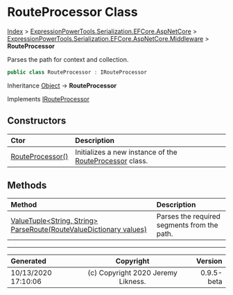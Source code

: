 ﻿# RouteProcessor Class

[Index](../index.md) > [ExpressionPowerTools.Serialization.EFCore.AspNetCore](ExpressionPowerTools.Serialization.EFCore.AspNetCore.a.md) > [ExpressionPowerTools.Serialization.EFCore.AspNetCore.Middleware](ExpressionPowerTools.Serialization.EFCore.AspNetCore.Middleware.n.md) > **RouteProcessor**

Parses the path for context and collection.

```csharp
public class RouteProcessor : IRouteProcessor
```

Inheritance [Object](https://docs.microsoft.com/dotnet/api/system.object) → **RouteProcessor**

Implements  [IRouteProcessor](ExpressionPowerTools.Serialization.EFCore.AspNetCore.Signatures.IRouteProcessor.i.md) 

## Constructors

| Ctor | Description |
| :-- | :-- |
| [RouteProcessor()](ExpressionPowerTools.Serialization.EFCore.AspNetCore.Middleware.RouteProcessor.ctor.md#routeprocessor) | Initializes a new instance of the [RouteProcessor](ExpressionPowerTools.Serialization.EFCore.AspNetCore.Middleware.RouteProcessor.cs.md) class. |
## Methods

| Method | Description |
| :-- | :-- |
| [ValueTuple&lt;String, String> ParseRoute(RouteValueDictionary values)](ExpressionPowerTools.Serialization.EFCore.AspNetCore.Middleware.RouteProcessor.ParseRoute.m.md) | Parses the required segments from the path. |

---

| Generated | Copyright | Version |
| :-- | :-: | --: |
| 10/13/2020 17:10:06 | (c) Copyright 2020 Jeremy Likness. | 0.9.5-beta |
